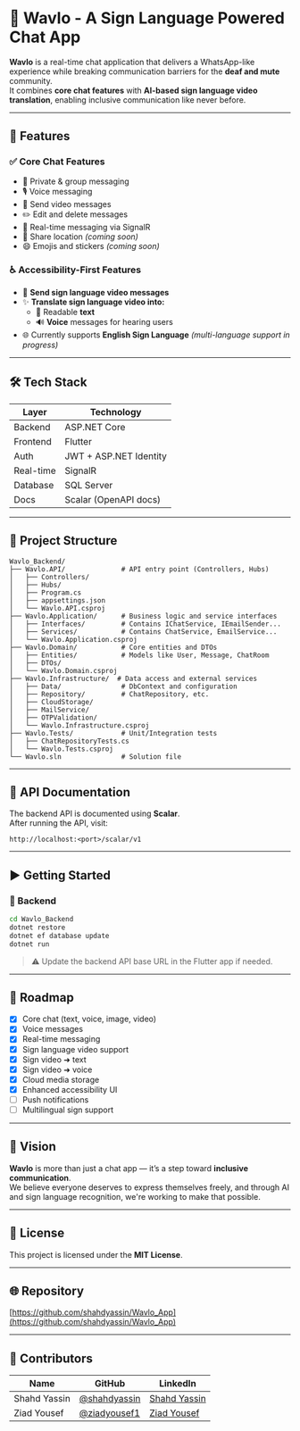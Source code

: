 # 📱 Wavlo - A Sign Language Powered Chat App  

**Wavlo** is a real-time chat application that delivers a WhatsApp-like experience while breaking communication barriers for the **deaf and mute** community.  
It combines **core chat features** with **AI-based sign language video translation**, enabling inclusive communication like never before.

---

## 🚀 Features  

### ✅ Core Chat Features  
- 💬 Private & group messaging  
- 🎙️ Voice messaging  
- 🎥 Send video messages  
- ✏️ Edit and delete messages  
- 🔔 Real-time messaging via SignalR  
- 📍 Share location *(coming soon)*  
- 😄 Emojis and stickers *(coming soon)*  

### ♿ Accessibility-First Features  
- 👋 **Send sign language video messages**  
- ✨ **Translate sign language video into:**  
  - 📄 Readable **text**  
  - 🔊 **Voice** messages for hearing users  
- 🌐 Currently supports **English Sign Language** *(multi-language support in progress)*  

---

## 🛠️ Tech Stack  

| Layer     | Technology                   |  
|-----------|------------------------------|  
| Backend   | ASP.NET Core                 |  
| Frontend  | Flutter                      |  
| Auth      | JWT + ASP.NET Identity       |  
| Real-time | SignalR                      |  
| Database  | SQL Server                   |  
| Docs      | Scalar (OpenAPI docs)        |  

---

## 📁 Project Structure  

```
Wavlo_Backend/  
├── Wavlo.API/              # API entry point (Controllers, Hubs)  
│   ├── Controllers/  
│   ├── Hubs/  
│   ├── Program.cs  
│   ├── appsettings.json  
│   └── Wavlo.API.csproj  
├── Wavlo.Application/      # Business logic and service interfaces  
│   ├── Interfaces/         # Contains IChatService, IEmailSender...  
│   ├── Services/           # Contains ChatService, EmailService...  
│   └── Wavlo.Application.csproj  
├── Wavlo.Domain/           # Core entities and DTOs  
│   ├── Entities/           # Models like User, Message, ChatRoom  
│   ├── DTOs/  
│   └── Wavlo.Domain.csproj  
├── Wavlo.Infrastructure/  # Data access and external services  
│   ├── Data/               # DbContext and configuration  
│   ├── Repository/         # ChatRepository, etc.  
│   ├── CloudStorage/  
│   ├── MailService/  
│   ├── OTPValidation/  
│   └── Wavlo.Infrastructure.csproj  
├── Wavlo.Tests/            # Unit/Integration tests  
│   ├── ChatRepositoryTests.cs  
│   └── Wavlo.Tests.csproj  
└── Wavlo.sln               # Solution file  
```

---

## 📑 API Documentation  

The backend API is documented using **Scalar**.  
After running the API, visit:  

```
http://localhost:<port>/scalar/v1  
```

---

## ▶️ Getting Started  

### 🔧 Backend  

```bash
cd Wavlo_Backend
dotnet restore
dotnet ef database update
dotnet run
```

> ⚠️ Update the backend API base URL in the Flutter app if needed.

---

## 🎯 Roadmap  

- [x] Core chat (text, voice, image, video)  
- [x] Voice messages  
- [x] Real-time messaging  
- [x] Sign language video support  
- [x] Sign video ➜ text  
- [x] Sign video ➜ voice  
- [x] Cloud media storage  
- [x] Enhanced accessibility UI  
- [ ] Push notifications  
- [ ] Multilingual sign support  

---

## 🧠 Vision  

**Wavlo** is more than just a chat app — it’s a step toward **inclusive communication**.  
We believe everyone deserves to express themselves freely, and through AI and sign language recognition, we're working to make that possible.

---

## 📜 License  

This project is licensed under the **MIT License**.

---

## 🌐 Repository  

[https://github.com/shahdyassin/Wavlo_App](https://github.com/shahdyassin/Wavlo_App)

---

## 🤝 Contributors  

| Name         | GitHub                                          | LinkedIn                                                 |
|--------------|-------------------------------------------------|----------------------------------------------------------|
| Shahd Yassin | [@shahdyassin](https://github.com/shahdyassin) | [Shahd Yassin](https://www.linkedin.com/in/shahd-yassin/) |
| Ziad Yousef  | [@ziadyousef1](https://github.com/ziadyousef1) | [Ziad Yousef](https://www.linkedin.com/in/ziad-yousef-14b3a0249/) |
